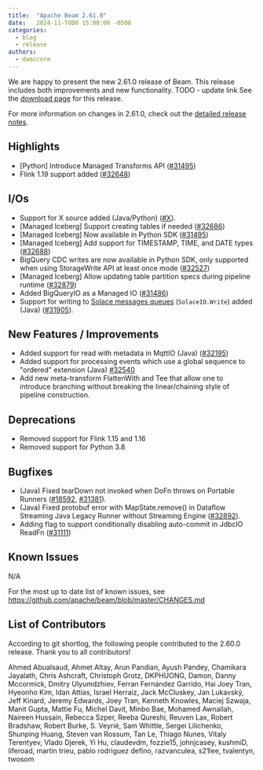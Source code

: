 ```yaml
---
title:  "Apache Beam 2.61.0"
date:   2024-11-TODO 15:00:00 -0500
categories:
  - blog
  - release
authors:
  - damccorm
---
```

<!--
Licensed under the Apache License, Version 2.0 (the "License");
you may not use this file except in compliance with the License.
You may obtain a copy of the License at
http://www.apache.org/licenses/LICENSE-2.0
Unless required by applicable law or agreed to in writing, software
distributed under the License is distributed on an "AS IS" BASIS,
WITHOUT WARRANTIES OR CONDITIONS OF ANY KIND, either express or implied.
See the License for the specific language governing permissions and
limitations under the License.
-->

We are happy to present the new 2.61.0 release of Beam.
This release includes both improvements and new functionality.
TODO - update link
See the [download page](/get-started/downloads/#2600-2024-10-17) for this release.

<!--more-->

For more information on changes in 2.61.0, check out the [detailed release notes](https://github.com/apache/beam/milestone/25).

## Highlights

* [Python] Introduce Managed Transforms API ([#31495](https://github.com/apache/beam/pull/31495))
* Flink 1.19 support added ([#32648](https://github.com/apache/beam/pull/32648))

## I/Os

* Support for X source added (Java/Python) ([#X](https://github.com/apache/beam/issues/X)).
* [Managed Iceberg] Support creating tables if needed ([#32686](https://github.com/apache/beam/pull/32686))
* [Managed Iceberg] Now available in Python SDK ([#31495](https://github.com/apache/beam/pull/31495))
* [Managed Iceberg] Add support for TIMESTAMP, TIME, and DATE types ([#32688](https://github.com/apache/beam/pull/32688))
* BigQuery CDC writes are now available in Python SDK, only supported when using StorageWrite API at least once mode ([#32527](https://github.com/apache/beam/issues/32527))
* [Managed Iceberg] Allow updating table partition specs during pipeline runtime ([#32879](https://github.com/apache/beam/pull/32879))
* Added BigQueryIO as a Managed IO ([#31486](https://github.com/apache/beam/pull/31486))
* Support for writing to [Solace messages queues](https://solace.com/) (`SolaceIO.Write`) added (Java) ([#31905](https://github.com/apache/beam/issues/31905)).

## New Features / Improvements

* Added support for read with metadata in MqttIO (Java) ([#32195](https://github.com/apache/beam/issues/32195))
* Added support for processing events which use a global sequence to "ordered" extension (Java) [#32540](https://github.com/apache/beam/pull/32540)
* Add new meta-transform FlattenWith and Tee that allow one to introduce branching
  without breaking the linear/chaining style of pipeline construction.

## Deprecations

* Removed support for Flink 1.15 and 1.16
* Removed support for Python 3.8

## Bugfixes

* (Java) Fixed tearDown not invoked when DoFn throws on Portable Runners ([#18592](https://github.com/apache/beam/issues/18592), [#31381](https://github.com/apache/beam/issues/31381)).
* (Java) Fixed protobuf error with MapState.remove() in Dataflow Streaming Java Legacy Runner without Streaming Engine ([#32892](https://github.com/apache/beam/issues/32892)).
* Adding flag to support conditionally disabling auto-commit in JdbcIO ReadFn ([#31111](https://github.com/apache/beam/issues/31111))

## Known Issues

N/A

For the most up to date list of known issues, see https://github.com/apache/beam/blob/master/CHANGES.md

## List of Contributors

According to git shortlog, the following people contributed to the 2.60.0 release. Thank you to all contributors!

Ahmed Abualsaud, Ahmet Altay, Arun Pandian, Ayush Pandey, Chamikara Jayalath, Chris Ashcraft, Christoph Grotz, DKPHUONG, Damon, Danny Mccormick, Dmitry Ulyumdzhiev, Ferran Fernández Garrido, Hai Joey Tran, Hyeonho Kim, Idan Attias, Israel Herraiz, Jack McCluskey, Jan Lukavský, Jeff Kinard, Jeremy Edwards, Joey Tran, Kenneth Knowles, Maciej Szwaja, Manit Gupta, Mattie Fu, Michel Davit, Minbo Bae, Mohamed Awnallah, Naireen Hussain, Rebecca Szper, Reeba Qureshi, Reuven Lax, Robert Bradshaw, Robert Burke, S. Veyrié, Sam Whittle, Sergei Lilichenko, Shunping Huang, Steven van Rossum, Tan Le, Thiago Nunes, Vitaly Terentyev, Vlado Djerek, Yi Hu, claudevdm, fozzie15, johnjcasey, kushmiD, liferoad, martin trieu, pablo rodriguez defino, razvanculea, s21lee, tvalentyn, twosom
